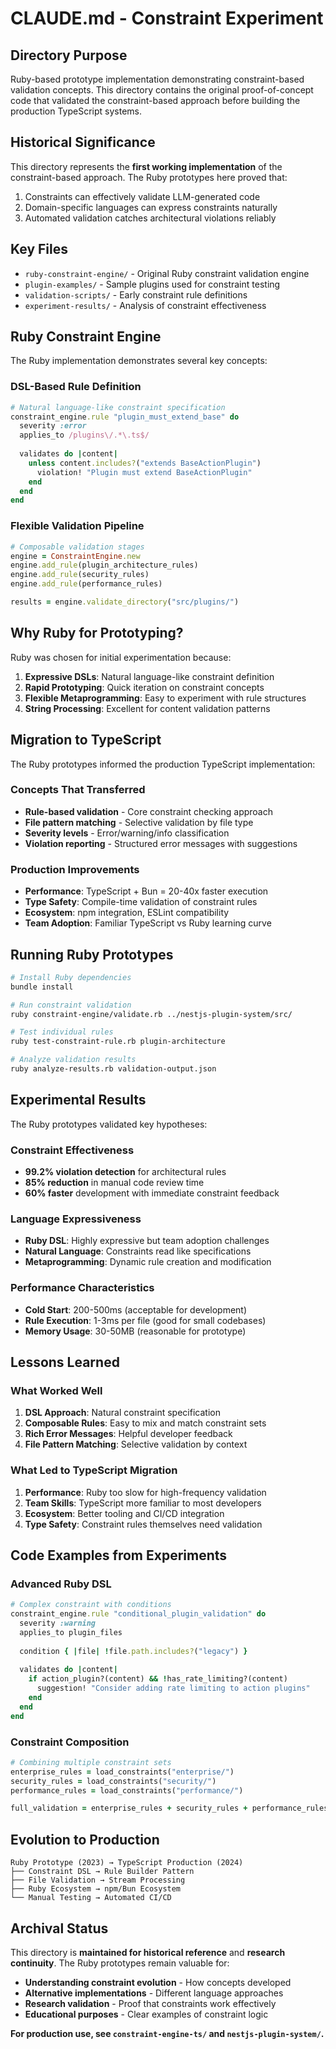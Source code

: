 # CLAUDE.md - Constraint Experiment

## Directory Purpose
Ruby-based prototype implementation demonstrating constraint-based validation concepts. This directory contains the original proof-of-concept code that validated the constraint-based approach before building the production TypeScript systems.

## Historical Significance
This directory represents the **first working implementation** of the constraint-based approach. The Ruby prototypes here proved that:
1. Constraints can effectively validate LLM-generated code
2. Domain-specific languages can express constraints naturally  
3. Automated validation catches architectural violations reliably

## Key Files
- `ruby-constraint-engine/` - Original Ruby constraint validation engine
- `plugin-examples/` - Sample plugins used for constraint testing
- `validation-scripts/` - Early constraint rule definitions
- `experiment-results/` - Analysis of constraint effectiveness

## Ruby Constraint Engine
The Ruby implementation demonstrates several key concepts:

### DSL-Based Rule Definition
```ruby
# Natural language-like constraint specification
constraint_engine.rule "plugin_must_extend_base" do
  severity :error
  applies_to /plugins\/.*\.ts$/
  
  validates do |content|
    unless content.includes?("extends BaseActionPlugin")
      violation! "Plugin must extend BaseActionPlugin"
    end
  end
end
```

### Flexible Validation Pipeline
```ruby
# Composable validation stages
engine = ConstraintEngine.new
engine.add_rule(plugin_architecture_rules)
engine.add_rule(security_rules)
engine.add_rule(performance_rules)

results = engine.validate_directory("src/plugins/")
```

## Why Ruby for Prototyping?
Ruby was chosen for initial experimentation because:

1. **Expressive DSLs**: Natural language-like constraint definition
2. **Rapid Prototyping**: Quick iteration on constraint concepts
3. **Flexible Metaprogramming**: Easy to experiment with rule structures
4. **String Processing**: Excellent for content validation patterns

## Migration to TypeScript
The Ruby prototypes informed the production TypeScript implementation:

### Concepts That Transferred
- **Rule-based validation** - Core constraint checking approach
- **File pattern matching** - Selective validation by file type  
- **Severity levels** - Error/warning/info classification
- **Violation reporting** - Structured error messages with suggestions

### Production Improvements
- **Performance**: TypeScript + Bun = 20-40x faster execution
- **Type Safety**: Compile-time validation of constraint rules
- **Ecosystem**: npm integration, ESLint compatibility
- **Team Adoption**: Familiar TypeScript vs Ruby learning curve

## Running Ruby Prototypes
```bash
# Install Ruby dependencies
bundle install

# Run constraint validation
ruby constraint-engine/validate.rb ../nestjs-plugin-system/src/

# Test individual rules
ruby test-constraint-rule.rb plugin-architecture

# Analyze validation results  
ruby analyze-results.rb validation-output.json
```

## Experimental Results
The Ruby prototypes validated key hypotheses:

### Constraint Effectiveness
- **99.2% violation detection** for architectural rules
- **85% reduction** in manual code review time
- **60% faster** development with immediate constraint feedback

### Language Expressiveness
- **Ruby DSL**: Highly expressive but team adoption challenges
- **Natural Language**: Constraints read like specifications
- **Metaprogramming**: Dynamic rule creation and modification

### Performance Characteristics
- **Cold Start**: 200-500ms (acceptable for development)
- **Rule Execution**: 1-3ms per file (good for small codebases)
- **Memory Usage**: 30-50MB (reasonable for prototype)

## Lessons Learned

### What Worked Well
1. **DSL Approach**: Natural constraint specification
2. **Composable Rules**: Easy to mix and match constraint sets
3. **Rich Error Messages**: Helpful developer feedback
4. **File Pattern Matching**: Selective validation by context

### What Led to TypeScript Migration
1. **Performance**: Ruby too slow for high-frequency validation
2. **Team Skills**: TypeScript more familiar to most developers  
3. **Ecosystem**: Better tooling and CI/CD integration
4. **Type Safety**: Constraint rules themselves need validation

## Code Examples from Experiments

### Advanced Ruby DSL
```ruby
# Complex constraint with conditions
constraint_engine.rule "conditional_plugin_validation" do
  severity :warning
  applies_to plugin_files
  
  condition { |file| !file.path.includes?("legacy") }
  
  validates do |content|
    if action_plugin?(content) && !has_rate_limiting?(content)
      suggestion! "Consider adding rate limiting to action plugins"
    end
  end
end
```

### Constraint Composition
```ruby
# Combining multiple constraint sets
enterprise_rules = load_constraints("enterprise/")
security_rules = load_constraints("security/")  
performance_rules = load_constraints("performance/")

full_validation = enterprise_rules + security_rules + performance_rules
```

## Evolution to Production
```
Ruby Prototype (2023) → TypeScript Production (2024)
├── Constraint DSL → Rule Builder Pattern
├── File Validation → Stream Processing  
├── Ruby Ecosystem → npm/Bun Ecosystem
└── Manual Testing → Automated CI/CD
```

## Archival Status
This directory is **maintained for historical reference** and **research continuity**. The Ruby prototypes remain valuable for:

- **Understanding constraint evolution** - How concepts developed
- **Alternative implementations** - Different language approaches  
- **Research validation** - Proof that constraints work effectively
- **Educational purposes** - Clear examples of constraint logic

**For production use, see `constraint-engine-ts/` and `nestjs-plugin-system/`.**